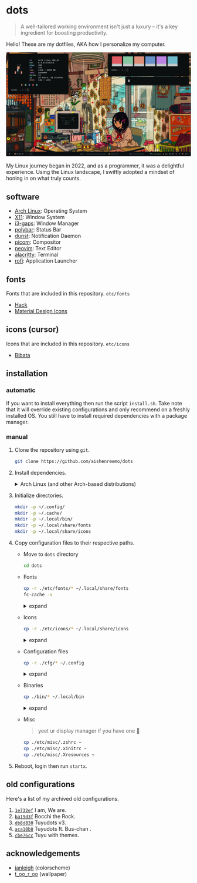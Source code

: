 # dots
> A well-tailored working environment isn't just a luxury – it's a key ingredient for boosting productivity.

Hello! These are my dotfiles, AKA how I personalize my computer.

![](preview.png)

My Linux journey began in 2022, and as a programmer, it was a delightful experience.
Using the Linux landscape, I swiftly adopted a mindset of honing in on what truly counts. 

## software
- [Arch Linux](https://archlinux.org/): Operating System
- [X11](https://en.wikipedia.org/wiki/X_Window_System): Window System
- [i3-gaps](https://github.com/Airblader/i3): Window Manager
- [polybar](https://github.com/polybar/polybar): Status Bar
- [dunst](https://github.com/dunst-project/dunst): Notification Daemon 
- [picom](https://github.com/yshui/picom): Compositor
- [neovim](https://neovim.io/): Text Editor
- [alacritty](https://github.com/alacritty/alacritty): Terminal
- [rofi](https://github.com/davatorium/rofi): Application Launcher

## fonts
Fonts that are included in this repository. `etc/fonts`
- [Hack](https://github.com/source-foundry/Hack)
- [Material Design Icons](https://github.com/google/material-design-icons)

## icons (cursor)
Icons that are included in this repository. `etc/icons`
- [Bibata](https://github.com/ful1e5/Bibata_Cursor)

## installation

### automatic
If you want to install everything then run the script `install.sh`. Take note that it will override existing configurations and only recommend on a freshly installed OS. You still have to install required dependencies with a package manager.


### manual
1. Clone the repository using `git`.
    ```sh
    git clone https://github.com/aishenreemo/dots
    ```

2. Install dependencies.

    <details>
    <summary>Arch Linux (and other Arch-based distributions)</summary>

    - install an AUR helper `paru`. 
        ```sh
        git clone https://aur.archlinux.org/paru-bin.git
        cd paru-bin && makepkg -si && cd ..
        ```

    - install dependencies (just install what you need lol). 
        ```sh
        paru -S --needed \
            xorg-xinit xorg-server xorg-xsetroot \
            i3-gaps picom xdg-utils xorg-xrdb hsetroot \
            alacritty zsh rofi polybar xcb-util-xrm \
            dunst libnotify tesseract-data-eng gpick maim light \
            cmus peaclock cava unimatrix tmux # bin/music-player dependencies
        ```

    - install `oh-my-zsh` framework if you're using zsh. 
        ```sh
        sh -c "$(curl -fsSL https://raw.github.com/ohmyzsh/ohmyzsh/master/tools/install.sh)"
        ```
    </details>

3. Initialize directories.
    ```sh
    mkdir -p ~/.config/
    mkdir -p ~/.cache/
    mkdir -p ~/.local/bin/
    mkdir -p ~/.local/share/fonts
    mkdir -p ~/.local/share/icons
    ```

4. Copy configuration files to their respective paths.

    - Move to `dots` directory
        ```sh
        cd dots
        ```

    - Fonts
        ```sh
        cp -r ./etc/fonts/* ~/.local/share/fonts
        fc-cache -v
        ```

        <details>
        <summary>expand</summary>

        ```sh
        cp "./etc/fonts/MaterialIcons-Regular.ttf"      ~/.local/share/fonts
        cp "./etc/fonts/Iosevka Nerd Font Complete.ttf" ~/.local/share/fonts
        cp -r "./etc/fonts/Hack"                        ~/.local/share/fonts
        fc-cache -v
        ```
        </details>

    - Icons
        ```sh
        cp -r ./etc/icons/* ~/.local/share/icons
        ```

        <details>
        <summary>expand</summary>

        ```sh
        cp -r ./etc/icons/Bibata-Modern-Classic/ ~/.local/share/icons/
        ```
        </details>

    - Configuration files
        ```sh
        cp -r ./cfg/* ~/.config
        ```

        <details>
        <summary>expand</summary>

        ```sh
        cp ./cfg/picom.conf   ~/.config
        cp -r ./cfg/alacritty ~/.config
        cp -r ./cfg/dunst     ~/.config
        cp -r ./cfg/i3        ~/.config # requires xresources
        cp -r ./cfg/polybar   ~/.config # requires xresources
        cp -r ./cfg/rofi      ~/.config
        ```
        </details>


    - Binaries
        ```sh
        cp ./bin/* ~/.local/bin
        ```

        <details>
        <summary>expand</summary>

        ```sh
        cp ./bin/clrs         ~/.local/bin
        cp ./bin/colorblocks  ~/.local/bin
        cp ./bin/imgtotxt     ~/.local/bin
        cp ./bin/sus          ~/.local/bin
        cp ./bin/music-player ~/.local/bin
        ```
        </details>

    - Misc
        > yeet ur display manager if you have one :knife:

        ```sh
        cp ./etc/misc/.zshrc ~
        cp ./etc/misc/.xinitrc ~
        cp ./etc/misc/.Xresources ~
        ```

5. Reboot, login then run `startx`.

## old configurations
Here's a list of my archived old configurations.
1. [`1e732ef`](https://github.com/aishenreemo/dots/tree/1e732ef954dbd08ffe519d8f11ac1a0596d500d9) I am, We are.
2. [`ba19d3f`](https://github.com/aishenreemo/dots/tree/ba19d3fc0e2dbaa752db99e845eea98ebf14c4ad) Bocchi the Rock.
3. [`db8d830`](https://github.com/aishenreemo/dots/tree/db8d83053b5d02dc80ba933cc9417e98ed4d1054) Tuyudots v3.
4. [`aca10b8`](https://github.com/aishenreemo/dots/tree/aca10b83db5cbdf545f2f0e738a347d2a0358489) Tuyudots ft. Bus-chan .
5. [`cbe76cc`](https://github.com/aishenreemo/dots/tree/cbe76cc88a14ee0d4a1256bc95919396c5461a12) Tuyu with themes.

## acknowledgements
- [janleigh](https://github.com/janleigh) (colorscheme)
- [t_oo_r_oo](https://www.instagram.com/t_oo_r_oo/) (wallpaper)
